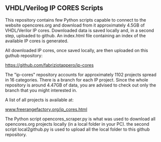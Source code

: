 ## VHDL/Verilog IP CORES Scripts

This repository contains few Python scripts capable to connect to the website 
opencores.org and download from it  approximately 4.5GB of VHDL/Verilor IP cores.
Downloaded data is saved locally and, in a second step, uploaded to github. An
index.html file containing an index of the available IP cores is generated.
 
All downloaded IP cores, once saved locally, are then uploaded on this 
guthub repository:
 
 https://github.com/fabriziotappero/ip-cores

The "ip-cores" repository accounts for approximately 1102 projects spread in 16 
categories. There is a branch for each IP project. Since the whole repository 
is around 4.47GB of data, you are advised to check out only the branch that you 
might interested in.

A list of all projects is available at:

 www.freerangefactory.org/ip_cores.html

The Python script opencores_scraper.py is what was used to download all
opencores.org projects locally (in a local folder in your PC). the second
script local2github.py is used to upload all the local folder to this github
repository.



